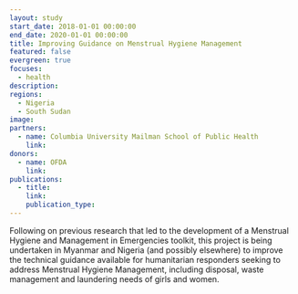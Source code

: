 ```yaml
---
layout: study
start_date: 2018-01-01 00:00:00
end_date: 2020-01-01 00:00:00
title: Improving Guidance on Menstrual Hygiene Management
featured: false
evergreen: true
focuses:
  - health
description:
regions:
  - Nigeria
  - South Sudan
image:
partners:
  - name: Columbia University Mailman School of Public Health
    link:
donors:
  - name: OFDA
    link:
publications:
  - title:
    link:
    publication_type:
---
```


Following on previous research that led to the development of a Menstrual Hygiene and Management in Emergencies toolkit, this project is being undertaken in Myanmar and Nigeria (and possibly elsewhere) to improve the technical guidance available for humanitarian responders seeking to address Menstrual Hygiene Management, including disposal, waste management and laundering needs of girls and women.